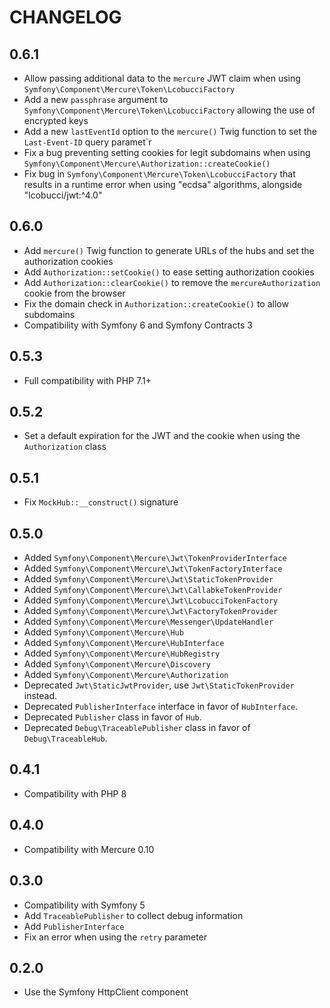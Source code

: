 CHANGELOG
=========

0.6.1
-----

* Allow passing additional data to the `mercure` JWT claim when using `Symfony\Component\Mercure\Token\LcobucciFactory` 
* Add a new `passphrase` argument to `Symfony\Component\Mercure\Token\LcobucciFactory` allowing the use of encrypted keys
* Add a new `lastEventId` option to the `mercure()` Twig function to set the `Last-Event-ID` query paramet`r
* Fix a bug preventing setting cookies for legit subdomains when using ``Symfony\Component\Mercure\Authorization::createCookie()``
* Fix bug in `Symfony\Component\Mercure\Token\LcobucciFactory` that results in a runtime error when using "ecdsa" algorithms, alongside "lcobucci/jwt:^4.0"

0.6.0
-----

* Add `mercure()` Twig function to generate URLs of the hubs and set the authorization cookies
* Add `Authorization::setCookie()` to ease setting authorization cookies
* Add `Authorization::clearCookie()` to remove the `mercureAuthorization` cookie from the browser
* Fix the domain check in `Authorization::createCookie()` to allow subdomains
* Compatibility with Symfony 6 and Symfony Contracts 3

0.5.3
-----

* Full compatibility with PHP 7.1+

0.5.2
-----

* Set a default expiration for the JWT and the cookie when using the `Authorization` class

0.5.1
-----

* Fix `MockHub::__construct()` signature

0.5.0
-----

* Added `Symfony\Component\Mercure\Jwt\TokenProviderInterface`
* Added `Symfony\Component\Mercure\Jwt\TokenFactoryInterface`
* Added `Symfony\Component\Mercure\Jwt\StaticTokenProvider`
* Added `Symfony\Component\Mercure\Jwt\CallabkeTokenProvider`
* Added `Symfony\Component\Mercure\Jwt\LcobucciTokenFactory`
* Added `Symfony\Component\Mercure\Jwt\FactoryTokenProvider`
* Added `Symfony\Component\Mercure\Messenger\UpdateHandler`
* Added `Symfony\Component\Mercure\Hub`
* Added `Symfony\Component\Mercure\HubInterface`
* Added `Symfony\Component\Mercure\HubRegistry`
* Added `Symfony\Component\Mercure\Discovery`
* Added `Symfony\Component\Mercure\Authorization`
* Deprecated `Jwt\StaticJwtProvider`, use `Jwt\StaticTokenProvider` instead.
* Deprecated `PublisherInterface` interface in favor of `HubInterface`.
* Deprecated `Publisher` class in favor of `Hub`.
* Deprecated `Debug\TraceablePublisher` class in favor of `Debug\TraceableHub`.

0.4.1
-----

* Compatibility with PHP 8

0.4.0
-----

* Compatibility with Mercure 0.10

0.3.0
-----

* Compatibility with Symfony 5
* Add `TraceablePublisher` to collect debug information
* Add `PublisherInterface`
* Fix an error when using the `retry` parameter

0.2.0
-----

* Use the Symfony HttpClient component
